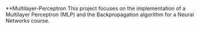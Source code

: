 **Multilayer-Perceptron
This project focuses on the implementation of a Multilayer Perceptron (MLP) and the Backpropagation algorithm for a Neural Networks course.
